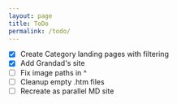 ```yaml
---
layout: page
title: ToDo
permalink: /todo/
---
```

* [x] Create Category landing pages with filtering
* [x] Add Grandad's site
* [ ] Fix image paths in ^
* [ ] Cleanup empty .htm files
* [ ] Recreate as parallel MD site